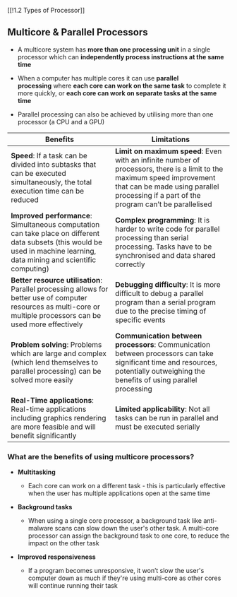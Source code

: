 [[!1.2 Types of Processor]]

## Multicore & Parallel Processors

- A multicore system has **more than one processing unit** in a single processor which can **independently process instructions at the same time**
    
- When a computer has multiple cores it can use **parallel processing** where **each core can work on the same task** to complete it more quickly, or **each core can work on separate tasks at the same time**
    
- Parallel processing can also be achieved by utilising more than one processor (a CPU and a GPU)
    

| **Benefits**                                                                                                                                                               | **Limitations**                                                                                                                                                                                                     |
| -------------------------------------------------------------------------------------------------------------------------------------------------------------------------- | ------------------------------------------------------------------------------------------------------------------------------------------------------------------------------------------------------------------- |
| **Speed**: If a task can be divided into subtasks that can be executed simultaneously, the total execution time can be reduced                                             | **Limit on maximum speed**: Even with an infinite number of processors, there is a limit to the maximum speed improvement that can be made using parallel processing if a part of the program can’t be parallelised |
| **Improved performance**: Simultaneous computation can take place on different data subsets (this would be used in machine learning, data mining and scientific computing) | **Complex programming**: It is harder to write code for parallel processing than serial processing. Tasks have to be synchronised and data shared correctly                                                         |
| **Better resource utilisation**: Parallel processing allows for better use of computer resources as multi-core or multiple processors can be used more effectively         | **Debugging difficulty**: It is more difficult to debug a parallel program than a serial program due to the precise timing of specific events                                                                       |
| **Problem solving**: Problems which are large and complex (which lend themselves to parallel processing) can be solved more easily                                         | **Communication between processors**: Communication between processors can take significant time and resources, potentially outweighing the benefits of using parallel processing                                   |
| **Real-Time applications**: Real-time applications including graphics rendering are more feasible and will benefit significantly                                           | **Limited applicability**: Not all tasks can be run in parallel and must be executed serially                                                                                                                       |

### What are the benefits of using multicore processors?

- **Multitasking**
    
    - Each core can work on a different task - this is particularly effective when the user has multiple applications open at the same time
        
- **Background tasks**
    
    - When using a single core processor, a background task like anti-malware scans can slow down the user's other task. A multi-core processor can assign the background task to one core, to reduce the impact on the other task
        
- **Improved responsiveness**
    
    - If a program becomes unresponsive, it won’t slow the user's computer down as much if they're using multi-core as other cores will continue running their task